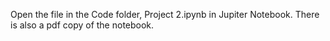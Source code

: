 Open the file in the Code folder, Project 2.ipynb in Jupiter Notebook.
There is also a pdf copy of the notebook.
